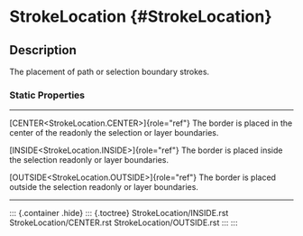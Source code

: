 StrokeLocation {#StrokeLocation}
==============

Description
-----------

The placement of path or selection boundary strokes.

### Static Properties

  ------------------------------------------------- -------------------------------------------
  [CENTER\<StrokeLocation.CENTER\>]{role="ref"}     The border is placed in the center of the
  readonly                                          the selection or layer boundaries.

  [INSIDE\<StrokeLocation.INSIDE\>]{role="ref"}     The border is placed inside the selection
  readonly                                          or layer boundaries.

  [OUTSIDE\<StrokeLocation.OUTSIDE\>]{role="ref"}   The border is placed outside the selection
  readonly                                          or layer boundaries.
  ------------------------------------------------- -------------------------------------------

::: {.container .hide}
::: {.toctree}
StrokeLocation/INSIDE.rst StrokeLocation/CENTER.rst
StrokeLocation/OUTSIDE.rst
:::
:::
